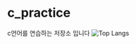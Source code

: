 # c_practice
c언어를 연습하는 저장소 입니다
![Top Langs](https://github-readme-stats.vercel.app/api/top-langs/?username=buskingsue&layout=compact)
